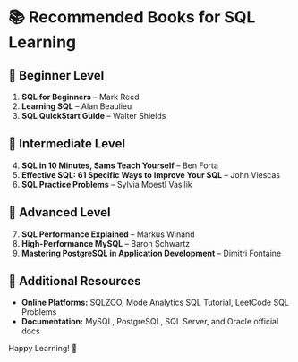 # 📚 Recommended Books for SQL Learning

## 🔹 Beginner Level
1. **SQL for Beginners** – Mark Reed
2. **Learning SQL** – Alan Beaulieu
3. **SQL QuickStart Guide** – Walter Shields

## 🔹 Intermediate Level
4. **SQL in 10 Minutes, Sams Teach Yourself** – Ben Forta
5. **Effective SQL: 61 Specific Ways to Improve Your SQL** – John Viescas
6. **SQL Practice Problems** – Sylvia Moestl Vasilik

## 🔹 Advanced Level
7. **SQL Performance Explained** – Markus Winand
8. **High-Performance MySQL** – Baron Schwartz
9. **Mastering PostgreSQL in Application Development** – Dimitri Fontaine

## 🔹 Additional Resources
- **Online Platforms:** SQLZOO, Mode Analytics SQL Tutorial, LeetCode SQL Problems
- **Documentation:** MySQL, PostgreSQL, SQL Server, and Oracle official docs

Happy Learning! 🚀